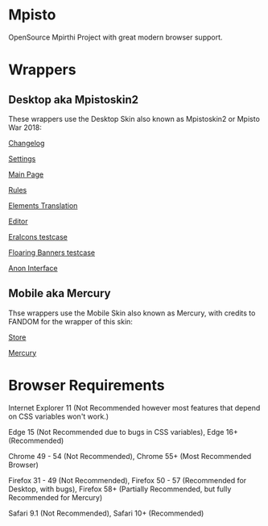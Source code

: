# Mpisto
OpenSource Mpirthi Project with great modern browser support.

# Wrappers
## Desktop aka Mpistoskin2
These wrappers use the Desktop Skin also known as Mpistoskin2 or Mpisto War 2018:

[Changelog](https://hm100.github.io/Mpisto/Ryneeeel%20Grooze%20Chancelog.html)

[Settings](https://hm100.github.io/Mpisto/Options.html)

[Main Page](https://hm100.github.io/Mpisto/Ryneeeel%20Grooze.html)

[Rules](https://hm100.github.io/Mpisto/Ryneeeel%20Grooze%20Contributions.html)

[Elements Translation](https://hm100.github.io/Mpisto/Ryneeeel%20Grooze%20Element%20Translation.html)

[Editor](https://hm100.github.io/Mpisto/Ryneeeel%20Grooze%20Editor.html)
 
[EraIcons testcase](https://hm100.github.io/Mpisto/Ryneeeel%20Grooze%20Icons.html)

[Floaring Banners testcase](https://hm100.github.io/Mpisto/Ryneeeel%20Grooze%20Banner.html)

[Anon Interface](https://hm100.github.io/Mpisto/Ryneeeel%20Grooze%20(Anons).html)
## Mobile aka Mercury
Thse wrappers use the Mobile Skin also known as Mercury, with credits to FANDOM for the wrapper of this skin:

[Store](https://hm100.github.io/Mpisto/Ryneeeel%20Grooze%20(Store).html)

[Mercury](https://hm100.github.io/Mpisto/Ryneeeel%20Grooze%20(Mobile).html)

# Browser Requirements
Internet Explorer 11 (Not Recommended however most features that depend on CSS variables won't work.)

Edge 15 (Not Recommended due to bugs in CSS variables), Edge 16+ (Recommended)

Chrome 49 - 54 (Not Recommended), Chrome 55+ (Most Recommended Browser)

Firefox 31 - 49 (Not Recommended), Firefox 50 - 57 (Recommended for Desktop, with bugs), Firefox 58+ (Partially Recommended, but fully Recommended for Mercury)

Safari 9.1 (Not Recommended), Safari 10+ (Recommended)
